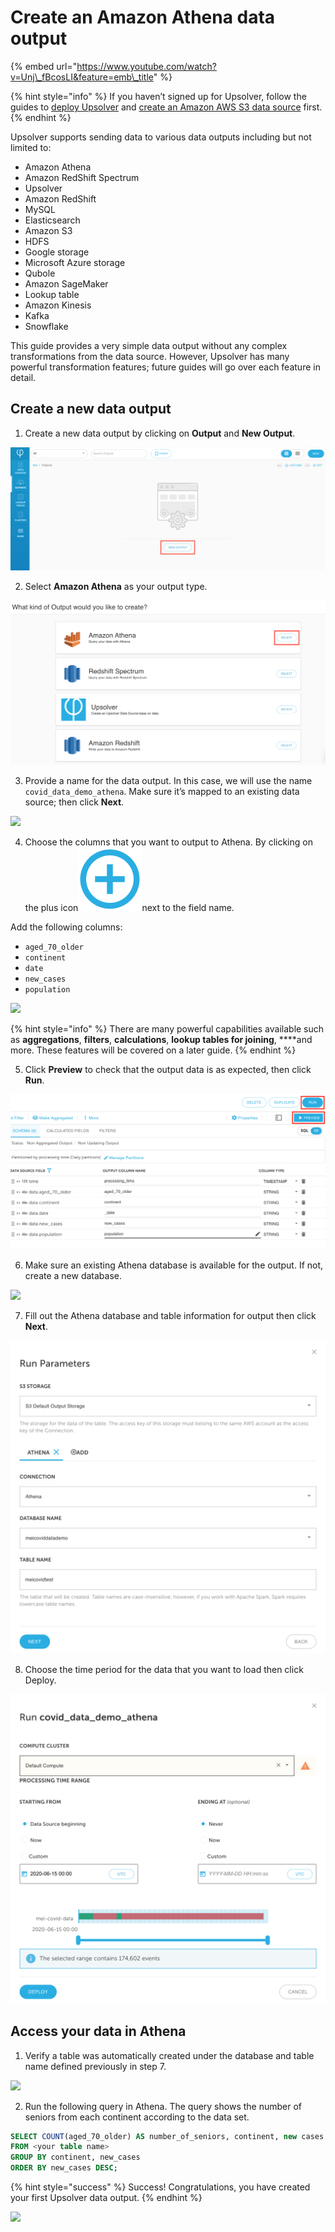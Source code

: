 # Create an Amazon Athena data output

{% embed url="https://www.youtube.com/watch?v=Unj\_fBcosLI&feature=emb\_title" %}

{% hint style="info" %}
If you haven’t signed up for Upsolver, follow the guides to [deploy Upsolver](../../start-using-upsolver/upsolver-deployment-guide.md) and [create an Amazon AWS S3 data source](../../../connecting-data-sources/amazon-aws-data-sources/amazon-s3-data-source/quick-guide-s3-data-source-1.md) first.
{% endhint %}

Upsolver supports sending data to various data outputs including but not limited to:

* Amazon Athena
* Amazon RedShift Spectrum
* Upsolver
* Amazon RedShift
* MySQL
* Elasticsearch
* Amazon S3
* HDFS
* Google storage
* Microsoft Azure storage
* Qubole
* Amazon SageMaker
* Lookup table
* Amazon Kinesis
* Kafka
* Snowflake

This guide provides a very simple data output without any complex transformations from the data source. However, Upsolver has many powerful transformation features; future guides will go over each feature in detail.

## Create a new data output

1. Create a new data output by clicking on **Output** and **New Output**.

![](../../../.gitbook/assets/screen-shot-2020-09-05-at-11.12.59-am.png)

2. Select **Amazon Athena** as your output type.

![](../../../.gitbook/assets/screen-shot-2020-09-05-at-11.14.26-am.png)

3. Provide a name for the data output. In this case, we will use the name `covid_data_demo_athena`. Make sure it’s mapped to an existing data source; then click **Next**.

![](https://www.upsolver.com/wp-content/uploads/2020/07/Screen-Shot-2020-07-07-at-13.20.47.png)

4. Choose the columns that you want to output to Athena. By clicking on the plus icon![](../../../.gitbook/assets/screen-shot-2020-08-13-at-5.06.39-pm.png)next to the field name. 

Add the following columns: 

* `aged_70_older` 
* `continent` 
* `date` 
* `new_cases`
* `population` 

![](https://www.upsolver.com/wp-content/uploads/2020/07/Screen-Shot-2020-07-07-at-13.21.59.png)

{% hint style="info" %}
There are many powerful capabilities available such as **aggregations**, **filters**, **calculations**, **lookup tables for joining**, ****and more. These features will be covered on a later guide. 
{% endhint %}

5. Click **Preview** to check that the output data is as expected, then click **Run**.

![](../../../.gitbook/assets/screen-shot-2020-09-05-at-11.16.29-am.png)

6. Make sure an existing Athena database is available for the output. If not, create a new database. 

![](https://www.upsolver.com/wp-content/uploads/2020/07/Screen-Shot-2020-07-07-at-13.23.47.png)

7. Fill out the Athena database and table information for output then click **Next**.

![](../../../.gitbook/assets/screen-shot-2020-09-05-at-11.21.34-am.png)

8. Choose the time period for the data that you want to load then click Deploy.

![](../../../.gitbook/assets/screen-shot-2020-09-05-at-11.20.14-am.png)

## Access your data in Athena

1. Verify a table was automatically created under the database and table name defined previously in step 7.

![](https://www.upsolver.com/wp-content/uploads/2020/07/Screen-Shot-2020-07-07-at-13.28.12.png)

2. Run the following query in Athena. The query shows the number of seniors from each continent according to the data set. 

```sql
SELECT COUNT(aged_70_older) AS number_of_seniors, continent, new cases
FROM <your table name>
GROUP BY continent, new_cases
ORDER BY new_cases DESC;
```

{% hint style="success" %}
Success! Congratulations, you have created your first Upsolver data output.
{% endhint %}

![](https://www.upsolver.com/wp-content/uploads/2020/07/Screen-Shot-2020-07-07-at-13.30.14.png)

## 

